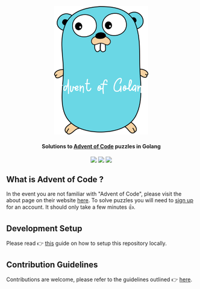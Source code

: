 <div align="center">
  <img src="./gopher.png" width="250" height="auto">
  <h4 align="center">
    Solutions to <a href="https://adventofcode.com">Advent of Code</a> puzzles in Golang
  </h4>
  <p align="center">
    <a href="https://github.com/atifcppprogrammer/advent-of-golang/blob/master/LICENSE">
      <img src="https://img.shields.io/badge/License-MIT-blue.svg" /></a>
    <a href="https://github.com/atifcppprogrammer/advent-of-golang/tree/master">
      <img src="https://img.shields.io/github/last-commit/atifcppprogrammer/advent-of-golang/master"></a>
    <a href="https://github.com/atifcppprogrammer/advent-of-golang/actions/workflows/solution-tests.yml">
      <img src="https://img.shields.io/github/actions/workflow/status/atifcppprogrammer/advent-of-golang/solution-tests.yml?label=tests"></a>
  </p>
</div>

## What is Advent of Code ?
In the event you are not familiar with "Advent of Code", please visit the about page
on their website [here](https://adventofcode.com/2022/about). To solve puzzles you 
will need to [sign up](https://adventofcode.com/2022/auth/login) for an account. It 
should only take a few minutes 👍.

## Development Setup
Please read 👉 [this](.github/DEVELOPMENT_SETUP.md) guide on how to setup this 
repository locally.

## Contribution Guidelines
Contributions are welcome, please refer to the guidelines outlined 👉 
[here](.github/CONTRIBUTING.md).
